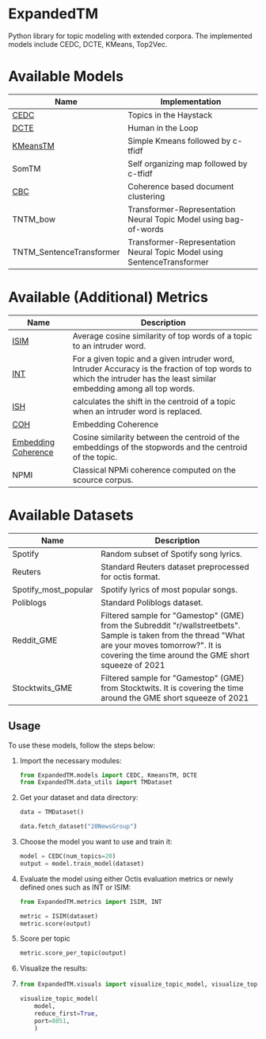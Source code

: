 # ExpandedTM
Python library for topic modeling with extended corpora.
The implemented models include CEDC, DCTE, KMeans, Top2Vec.


Available Models
=================

| **Name**                                                                                                                                      | **Implementation**                                                      |
| --------------------------------------------------------------------------------------------------------------------------------------------- | ----------------------------------------------------------------------- |
| [CEDC](https://direct.mit.edu/coli/article/doi/10.1162/coli_a_00506/118990/Topics-in-the-Haystack-Enhancing-Topic-Quality?searchresult=1)     | Topics in the Haystack                                                  |
| [DCTE](https://arxiv.org/pdf/2212.09422.pdf)                                                                                                  | Human in the Loop                                                       |
| [KMeansTM](https://direct.mit.edu/coli/article/doi/10.1162/coli_a_00506/118990/Topics-in-the-Haystack-Enhancing-Topic-Quality?searchresult=1) | Simple Kmeans followed by c-tfidf                                       |
| SomTM                                                                                                                                         | Self organizing map followed by c-tfidf                                 |
| [CBC](https://ieeexplore.ieee.org/abstract/document/10066754)                                                                                 | Coherence based document clustering                                     |
| TNTM_bow                                                                                                                                      | Transformer-Representation Neural Topic Model using bag-of-words        |
| TNTM_SentenceTransformer                                                                                                                      | Transformer-Representation Neural Topic Model using SentenceTransformer |

Available (Additional) Metrics
=================

| **Name**                                                                                                                                                 | **Description**                                                                                                                                                        |
| -------------------------------------------------------------------------------------------------------------------------------------------------------- | ---------------------------------------------------------------------------------------------------------------------------------------------------------------------- |
| [ISIM](https://direct.mit.edu/coli/article/doi/10.1162/coli_a_00506/118990/Topics-in-the-Haystack-Enhancing-Topic-Quality?searchresult=1)                | Average cosine similarity of top words of a topic to an intruder word.                                                                                                 |
| [INT](https://direct.mit.edu/coli/article/doi/10.1162/coli_a_00506/118990/Topics-in-the-Haystack-Enhancing-Topic-Quality?searchresult=1)                 | For a given topic and a given intruder word, Intruder Accuracy is the fraction of top words to which the intruder has the least similar embedding among all top words. |
| [ISH](https://direct.mit.edu/coli/article/doi/10.1162/coli_a_00506/118990/Topics-in-the-Haystack-Enhancing-Topic-Quality?searchresult=1)                 | calculates the shift in the centroid of a topic when an intruder word is replaced.                                                                                     |
| [COH](https://direct.mit.edu/coli/article/doi/10.1162/coli_a_00506/118990/Topics-in-the-Haystack-Enhancing-Topic-Quality?searchresult=1)                 | Embedding Coherence                                                                                                                                                    |
| [Embedding Coherence](https://direct.mit.edu/coli/article/doi/10.1162/coli_a_00506/118990/Topics-in-the-Haystack-Enhancing-Topic-Quality?searchresult=1) | Cosine similarity between the centroid of the embeddings of the stopwords and the centroid of the topic.                                                               |
| NPMI                                                                                                                                                     | Classical NPMi coherence computed on the scource corpus.                                                                                                               |




Available Datasets
=================

| **Name**                  | **Description**                                         |
| ------------------------- | ------------------------------------------------------- |
| Spotify                   | Random subset of Spotify song lyrics.                   |
| Reuters                   | Standard Reuters dataset preprocessed for octis format. |
| Spotify_most_popular      | Spotify lyrics of most popular songs.                   |
| Poliblogs                 | Standard Poliblogs dataset.                             |
| Reddit_GME                | Filtered sample for "Gamestop" (GME) from the Subreddit "r/wallstreetbets". Sample is taken from the thread "What are your moves tomorrow?". It is covering the time around the GME short squeeze of 2021 |
| Stocktwits_GME            | Filtered sample for "Gamestop" (GME) from Stocktwits. It is covering the time around the GME short squeeze of 2021 |

## Usage

To use these models, follow the steps below:

1. Import the necessary modules:

    ```python
    from ExpandedTM.models import CEDC, KmeansTM, DCTE
    from ExpandedTM.data_utils import TMDataset
    ```

2. Get your dataset and data directory:

    ```python
    data = TMDataset()

    data.fetch_dataset("20NewsGroup")
    ```

3. Choose the model you want to use and train it:

    ```python
    model = CEDC(num_topics=20)
    output = model.train_model(dataset)
    ```

4. Evaluate the model using either Octis evaluation metrics or newly defined ones such as INT or ISIM:

    ```python
    from ExpandedTM.metrics import ISIM, INT

    metric = ISIM(dataset)
    metric.score(output)
    ```

5. Score per topic


    ```python
    metric.score_per_topic(output)
    ```

6. Visualize the results:
7. 
    ```python
    from ExpandedTM.visuals import visualize_topic_model, visualize_topics

    visualize_topic_model(
        model, 
        reduce_first=True, 
        port=8051,
        )
    ```
